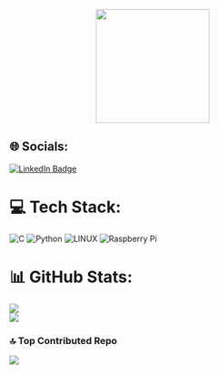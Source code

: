 <p align="center"><img src="https://media4.giphy.com/media/wLNuW1tCKRiPmDV5Y4/giphy.gif?cid=ecf05e47z82vdd5zbo7mi49yho989jjn6jaqt0um3dja2s48&ep=v1_gifs_related&rid=giphy.gif&ct=g" width="200"/></p>
<p align="center">

 <!-- # 💫 About Me:

-->

## 🌐 Socials:
<a href="http://www.linkedin.com/in/julen-garrido-est%C3%A9vez"><img src="https://img.shields.io/badge/LinkedIn-blue?style=for-the-badge&logo=linkedin&logoColor=white" alt="LinkedIn Badge"></a>
</p> 

# 💻 Tech Stack:
![C](https://img.shields.io/badge/c-%2300599C.svg?style=plastic&logo=c&logoColor=white) 
![Python](https://img.shields.io/badge/python-3670A0?style=plastic&logo=python&logoColor=ffdd54)
![LINUX](https://img.shields.io/badge/Linux-FCC624?style=plastic&logo=linux&logoColor=black)
![Raspberry Pi](https://img.shields.io/badge/-RaspberryPi-C51A4A?style=plastic&logo=Raspberry-Pi)
<!--
![CSS3](https://img.shields.io/badge/css3-%231572B6.svg?style=plastic&logo=css3&logoColor=white) 
![HTML5](https://img.shields.io/badge/html5-%23E34F26.svg?style=plastic&logo=html5&logoColor=white) 
![Java](https://img.shields.io/badge/java-%23ED8B00.svg?style=plastic&logo=java&logoColor=white) 
![JavaScript](https://img.shields.io/badge/javascript-%23323330.svg?style=plastic&logo=javascript&logoColor=%23F7DF1E) 
![Shell Script](https://img.shields.io/badge/shell_script-%23121011.svg?style=plastic&logo=gnu-bash&logoColor=white) 
![MySQL](https://img.shields.io/badge/mysql-%2300f.svg?style=plastic&logo=mysql&logoColor=white) 
![Docker](https://img.shields.io/badge/docker-%230db7ed.svg?style=plastic&logo=docker&logoColor=white) 
![ElasticSearch](https://img.shields.io/badge/-ElasticSearch-005571?style=plastic&logo=elasticsearch) 
![Postman](https://img.shields.io/badge/Postman-FF6C37?style=plastic&logo=postman&logoColor=white) 
-->


# 📊 GitHub Stats:
<!--
![](https://github-readme-stats.vercel.app/api?username=B3XAL&theme=dark&hide_border=false&include_all_commits=false&count_private=false)<br/>
-->
![](https://github-readme-streak-stats.herokuapp.com/?user=B3XAL&theme=dark&hide_border=false)<br/>
![](https://github-readme-stats.vercel.app/api/top-langs/?username=B3XAL&theme=dark&hide_border=false&include_all_commits=false&count_private=false&layout=compact)

<!--
## 🏆 GitHub Trophies
![](https://github-profile-trophy.vercel.app/?username=B3XAL&theme=radical&no-frame=false&no-bg=true&margin-w=4)


### ✍️ Random Dev Quote
![](https://quotes-github-readme.vercel.app/api?type=horizontal&theme=tokyonight)
-->

### 🔝 Top Contributed Repo
![](https://github-contributor-stats.vercel.app/api?username=B3XAL&limit=5&theme=dark&combine_all_yearly_contributions=true)

<!--
---
[![](https://visitcount.itsvg.in/api?id=B3XAL&icon=2&color=1)](https://visitcount.itsvg.in)
-->

<!-- Proudly created with GPRM ( https://gprm.itsvg.in ) -->
